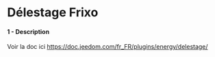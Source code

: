 # Délestage Frixo

#### 1 - Description
Voir la doc ici https://doc.jeedom.com/fr_FR/plugins/energy/delestage/